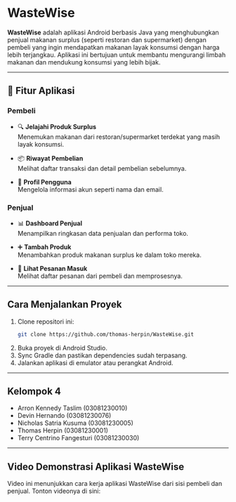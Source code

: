 # WasteWise

**WasteWise** adalah aplikasi Android berbasis Java yang menghubungkan penjual makanan surplus (seperti restoran dan supermarket) dengan pembeli yang ingin mendapatkan makanan layak konsumsi dengan harga lebih terjangkau. Aplikasi ini bertujuan untuk membantu mengurangi limbah makanan dan mendukung konsumsi yang lebih bijak.

---

## 📱 Fitur Aplikasi

### Pembeli
- 🔍 **Jelajahi Produk Surplus**  
  Menemukan makanan dari restoran/supermarket terdekat yang masih layak konsumsi.

- 📦 **Riwayat Pembelian**  
  Melihat daftar transaksi dan detail pembelian sebelumnya.

- 👤 **Profil Pengguna**  
  Mengelola informasi akun seperti nama dan email.

### Penjual
- 📊 **Dashboard Penjual**  
  Menampilkan ringkasan data penjualan dan performa toko.

- ➕ **Tambah Produk**  
  Menambahkan produk makanan surplus ke dalam toko mereka.

- 📃 **Lihat Pesanan Masuk**  
  Melihat daftar pesanan dari pembeli dan memprosesnya.

---

## Cara Menjalankan Proyek
1. Clone repositori ini:
   ```bash
   git clone https://github.com/thomas-herpin/WasteWise.git
   
2. Buka proyek di Android Studio.
3. Sync Gradle dan pastikan dependencies sudah terpasang.
4. Jalankan aplikasi di emulator atau perangkat Android.

---

## Kelompok 4
- Arron Kennedy Taslim (03081230010)
- Devin Hernando (03081230076)
- Nicholas Satria Kusuma (03081230005)
- Thomas Herpin (03081230001)
- Terry Centrino Fangesturi (03081230030)

---

## Video Demonstrasi Aplikasi WasteWise
Video ini menunjukkan cara kerja aplikasi WasteWise dari sisi pembeli dan penjual.
Tonton videonya di sini: 
